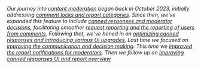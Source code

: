 _Our journey into [content moderation]((/2023/10/02/moderation)) began back in October 2023, initially addressing [comment locks and report categories](/2023/10/18/comment-locking-and-report-categories). Since then, we've expanded this feature to include [canned responses and moderator decisions](/2023/12/13/canned-responses-and-moderator-decisions), facilitating smoother [request reporting and the reporting of users from comments](/2023/12/21/request-reports-and-comment-reports). Following that, we've honed in on [optimizing canned responses and introducing various UI upgrades](/2024/03/06/content-moderation), Last time we focused on [improving the communication and decision making](/2024/04/30/content-moderation). This time we [improved the report notifications for moderators](/2024/08/27/content-moderation). Then we follow up on [improving canned responses UI and report overview](/2025/06/25/content-moderation-ui)_
